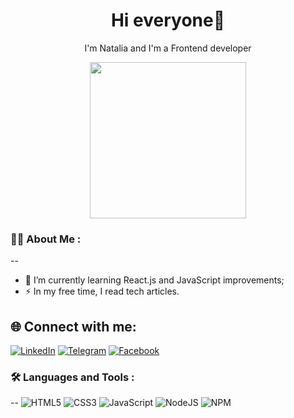 <h1 align="center"> Hi everyone👋</h1> 
<div align="center"><p>I'm Natalia and I'm a Frontend developer</p></div>
<div id="header" align="center">
  <img src="https://media.giphy.com/media/rqd9R3yaDy16a8kDC1/giphy.gif" width="250"/>
</div>

### :woman_technologist: About Me :
--
- 🌱 I’m currently learning React.js and JavaScript improvements;
- ⚡ In my free time, I read tech articles.

## 🌐 Connect with me:

[![LinkedIn](https://img.shields.io/badge/LinkedIn-%230077B5.svg?logo=linkedin&logoColor=white)](https://www.linkedin.com/in/nataliia-balashova/) [![Telegram](https://img.shields.io/badge/Telegram-%231DA1F2.svg?logo=Telegram&logoColor=white)](https://t.me/Nataliia_Balashova) [![Facebook](https://img.shields.io/badge/Facebook-%230077B5.svg?logo=Facebook&logoColor=white)](https://www.facebook.com/profile.php?id=100080057022262)

### :hammer_and_wrench: Languages and Tools :
--
![HTML5](https://img.shields.io/badge/html5-%23E34F26.svg?style=for-the-badge&logo=html5&logoColor=white) ![CSS3](https://img.shields.io/badge/css3-%231572B6.svg?style=for-the-badge&logo=css3&logoColor=white) ![JavaScript](https://img.shields.io/badge/javascript-%23323330.svg?style=for-the-badge&logo=javascript&logoColor=%23F7DF1E) ![NodeJS](https://img.shields.io/badge/node.js-6DA55F?style=for-the-badge&logo=node.js&logoColor=white) ![NPM](https://img.shields.io/badge/NPM-%23000000.svg?style=for-the-badge&logo=npm&logoColor=white) 
<!--
**88Natalia88/88Natalia88** is a ✨ _special_ ✨ repository because its `README.md` (this file) appears on your GitHub profile.

Here are some ideas to get you started:

- 🔭 I’m currently working on ...
- 🌱 I’m currently learning ...
- 👯 I’m looking to collaborate on ...
- 🤔 I’m looking for help with ...
- 💬 Ask me about ...
- 📫 How to reach me: ...
- 😄 Pronouns: ...
- ⚡ Fun fact: ...
-->
